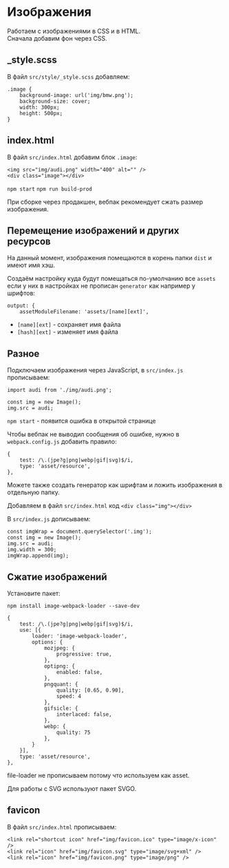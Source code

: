 # Изображения
Работаем с изображениями в CSS и в HTML.  
Сначала добавим фон через CSS.

## _style.scss
В файл `src/style/_style.scss` добавляем:

    .image {
        background-image: url('img/bmw.png');
        background-size: cover;
        width: 300px;
        height: 500px;
    }

## index.html
В файл `src/index.html` добавим блок `.image`:

    <img src="img/audi.png" width="400" alt="" />
    <div class="image"></div>

`npm start`
`npm run build-prod`

При сборке через продакшен, вебпак рекомендует сжать размер изображения.

## Перемещение изображений и других ресурсов
На данный момент, изображения помещаются в корень папки `dist` и имеют имя хэш.

Создаём настройку куда будут помещаться по-умолчанию все `assets` если у них в настройках не прописан `generator` как например у шрифтов:

    output: {
        assetModuleFilename: 'assets/[name][ext]',

- `[name][ext]` - сохраняет имя файла
- `[hash][ext]` - изменяет имя файла

## Разное
Подключаем изображения через JavaScript, в `src/index.js` прописываем:

    import audi from './img/audi.png';

    const img = new Image();
    img.src = audi;

`npm start` - появится ошибка в открытой странице

Чтобы вебпак не выводил сообщения об ошибке, нужно в `webpack.config.js` добавить правило:

    {
        test: /\.(jpe?g|png|webp|gif|svg)$/i,
        type: 'asset/resource',
    },

Можете также создать генератор как шрифтам и ложить изображения в отдельную папку.

Добавляем в файл `src/index.html` код `<div class="img"></div>`

В `src/index.js` дописываем:

    const imgWrap = document.querySelector('.img');
    const img = new Image();
    img.src = audi;
    img.width = 300;
    imgWrap.append(img);

## Сжатие изображений
Установите пакет:

    npm install image-webpack-loader --save-dev

    {
        test: /\.(jpe?g|png|webp|gif|svg)$/i,
        use: [{
            loader: 'image-webpack-loader',
            options: {
                mozjpeg: {
                    progressive: true,
                },
                optipng: {
                    enabled: false,
                },
                pngquant: {
                    quality: [0.65, 0.90],
                    speed: 4
                },
                gifsicle: {
                    interlaced: false,
                },
                webp: {
                    quality: 75
                },
            }
        }],
        type: 'asset/resource',
    },

file-loader не прописываем потому что используем как asset.

Для работы с SVG используют пакет SVGO.

## favicon
В файл `src/index.html` прописываем:

    <link rel="shortcut icon" href="img/favicon.ico" type="image/x-icon" />
    <link rel="icon" href="img/favicon.svg" type="image/svg+xml" />
    <link rel="icon" href="img/favicon.png" type="image/png" />
